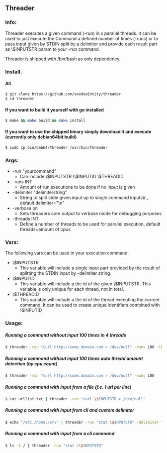 

## Threader

### Info:
Threader executes a given command (-run) in x parallel threads. It can be used to
just execute the Command a defined number of times (-runs) or to pass input given
by STDIN split by a delimiter and provide each result part as \\$INPUTSTR param to
your -run command. 

Threader is shipped with /bin/bash as only dependency. 

### Install.
#### All
```sh
$ git clone https://github.com/voodooEntity/threader
$ cd threader 
```
#### If you want to build it yourself with go installed
```sh
$ make && make build && make install 
```
#### If you want to use the shipped binary simply download it and execute (currently only debian64bit build)
```sh
$ sudo cp bin/deb64/threader /usr/bin/threader 
```

### Args: 
* -run \"yourcommand\" 
  * Can include \\$INPUTSTR \\$INPUTID \\$THREADID
* -runs INT 
  * Amount of run executions to be done if no input is given
* -delimiter \"delimiterstring\" 
  * String to split stdin given input up to single command inputstr , default delimiter=\"\\n\"
* -verbose on 
  * Sets threaders core output to verbose mode for debugging purposes
* -threads INT 
  * Define a number of threads to be used for parallel execution, default threads=amount of cpus
### Vars: 
The following vars can be used in your execution command.
* \\$INPUTSTR    
  * This variable will include a single input part provided by the result of splitting the STDIN input by -delimiter string.
* \\$INPUTID     
  * This variable will include a the id of the given \\$INPUTSTR. This variable is only unique for each thread, not in total.
* \\$THREADID    
  * This variable will include a the id of the thread executing the current command. It can be used to create unique identifiers combined with \\$INPUTID



### Usage:

##### Running a command without input 100 times in 4 threads
 ```sh
$ threader -run "curl http://some.domain.com > /dev/null" -runs 100 -threads 4
```
##### Running a command without input 100 times auto thread amount detection (by cpu count)
 ```sh
$ threader -run "curl http://some.domain.com > /dev/null" -runs 100
```
##### Running a command with input from a file (f.e. 1 url per line)
 ```sh
$ cat urllist.txt | threader -run "curl \$INPUTSTR > /dev/null"
```
##### Running a command with input from cli and custom delimiter
 ```sh
$ echo "/etc,/home,/srv" | threader -run "stat \$INPUTSTR" -delimiter "," 
```
##### Running a command with input from a cli command
 ```sh
$ ls -1 / | threader -run "stat /\$INPUTSTR"
```





